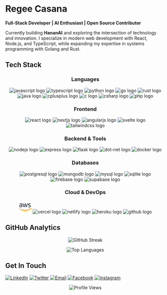 # Regee Casana

**Full-Stack Developer | AI Enthusiast | Open Source Contributor**

Currently building **HananAI** and exploring the intersection of technology and innovation. I specialize in modern web development with React, Node.js, and TypeScript, while expanding my expertise in systems programming with Golang and Rust.

## Tech Stack

<div align="center">

### Languages
<img src="https://cdn.jsdelivr.net/gh/devicons/devicon/icons/javascript/javascript-original.svg" height="40" alt="javascript logo" />
<img src="https://cdn.jsdelivr.net/gh/devicons/devicon/icons/typescript/typescript-original.svg" height="40" alt="typescript logo" />
<img src="https://cdn.jsdelivr.net/gh/devicons/devicon/icons/python/python-original.svg" height="40" alt="python logo" />
<img src="https://cdn.jsdelivr.net/gh/devicons/devicon/icons/go/go-original.svg" height="40" alt="go logo" />
<img src="https://github.com/devicons/devicon/tree/v2.16.0/icons/rust/rust-original.svg" height="40" alt="rust logo" />
<img src="https://cdn.jsdelivr.net/gh/devicons/devicon/icons/java/java-original.svg" height="40" alt="java logo" />
<img src="https://cdn.jsdelivr.net/gh/devicons/devicon/icons/cplusplus/cplusplus-original.svg" height="40" alt="cplusplus logo" />
<img src="https://cdn.jsdelivr.net/gh/devicons/devicon/icons/c/c-original.svg" height="40" alt="c logo" />
<img src="https://cdn.jsdelivr.net/gh/devicons/devicon/icons/csharp/csharp-original.svg" height="40" alt="csharp logo" />
<img src="https://cdn.jsdelivr.net/gh/devicons/devicon/icons/php/php-original.svg" height="40" alt="php logo" />

### Frontend
<img src="https://cdn.jsdelivr.net/gh/devicons/devicon/icons/react/react-original.svg" height="40" alt="react logo" />
<img src="https://cdn.jsdelivr.net/gh/devicons/devicon/icons/nextjs/nextjs-original.svg" height="40" alt="nextjs logo" />
<img src="https://cdn.jsdelivr.net/gh/devicons/devicon/icons/angularjs/angularjs-original.svg" height="40" alt="angularjs logo" />
<img src="https://cdn.jsdelivr.net/gh/devicons/devicon/icons/svelte/svelte-original.svg" height="40" alt="svelte logo" />
<img src="https://cdn.jsdelivr.net/gh/devicons/devicon/icons/tailwindcss/tailwindcss-original-wordmark.svg" height="40" alt="tailwindcss logo" />

### Backend & Tools
<img src="https://cdn.jsdelivr.net/gh/devicons/devicon/icons/nodejs/nodejs-original.svg" height="40" alt="nodejs logo" />
<img src="https://cdn.jsdelivr.net/gh/devicons/devicon/icons/express/express-original.svg" height="40" alt="express logo" />
<img src="https://cdn.jsdelivr.net/gh/devicons/devicon/icons/flask/flask-original.svg" height="40" alt="flask logo" />
<img src="https://cdn.jsdelivr.net/gh/devicons/devicon/icons/dot-net/dot-net-original.svg" height="40" alt="dot-net logo" />
<img src="https://cdn.jsdelivr.net/gh/devicons/devicon/icons/docker/docker-original.svg" height="40" alt="docker logo" />

### Databases
<img src="https://cdn.jsdelivr.net/gh/devicons/devicon/icons/postgresql/postgresql-original.svg" height="40" alt="postgresql logo" />
<img src="https://cdn.jsdelivr.net/gh/devicons/devicon/icons/mongodb/mongodb-original.svg" height="40" alt="mongodb logo" />
<img src="https://cdn.jsdelivr.net/gh/devicons/devicon/icons/mysql/mysql-original.svg" height="40" alt="mysql logo" />
<img src="https://cdn.jsdelivr.net/gh/devicons/devicon/icons/sqlite/sqlite-original.svg" height="40" alt="sqlite logo" />
<img src="https://cdn.jsdelivr.net/gh/devicons/devicon/icons/firebase/firebase-plain.svg" height="40" alt="firebase logo" />
<img src="https://cdn.jsdelivr.net/gh/devicons/devicon/icons/supabase/supabase-original.svg" height="40" alt="supabase logo" />

### Cloud & DevOps
<img src="https://github.com/devicons/devicon/blob/v2.16.0/icons/amazonwebservices/amazonwebservices-original-wordmark.svg" height="40" alt="amazonwebservices logo" />
<img src="https://cdn.jsdelivr.net/gh/devicons/devicon/icons/vercel/vercel-original.svg" height="40" alt="vercel logo" />
<img src="https://cdn.jsdelivr.net/gh/devicons/devicon/icons/netlify/netlify-original.svg" height="40" alt="netlify logo" />
<img src="https://cdn.jsdelivr.net/gh/devicons/devicon/icons/heroku/heroku-original.svg" height="40" alt="heroku logo" />
<img src="https://cdn.jsdelivr.net/gh/devicons/devicon/icons/github/github-original.svg" height="40" alt="github logo" />

</div>

## GitHub Analytics

<div align="center">

![GitHub Streak](https://github-readme-streak-stats.herokuapp.com/?user=rekasa7000&theme=tokyonight&hide_border=true&background=0D1117)

![Top Languages](https://github-readme-stats.vercel.app/api/top-langs/?username=rekasa7000&layout=compact&theme=tokyonight&hide_border=true&bg_color=0D1117)

</div>

## Get In Touch

[![LinkedIn](https://img.shields.io/badge/LinkedIn-0077B5?style=flat&logo=linkedin&logoColor=white)](https://linkedin.com/in/rekasa)
[![Twitter](https://img.shields.io/badge/Twitter-1DA1F2?style=flat&logo=twitter&logoColor=white)](https://x.com/regeewashere)
[![Email](https://img.shields.io/badge/Email-D14836?style=flat&logo=gmail&logoColor=white)](mailto:regeecasana57@gmail.com)
[![Facebook](https://img.shields.io/badge/Facebook-1877F2?style=flat&logo=facebook&logoColor=white)](https://facebook.com/rekasadc)
[![Instagram](https://img.shields.io/badge/Instagram-E4405F?style=flat&logo=instagram&logoColor=white)](https://instagram.com/rekasadc)

<div align="center">

![Profile Views](https://komarev.com/ghpvc/?username=rekasa7000&color=blueviolet&style=flat)

</div>
